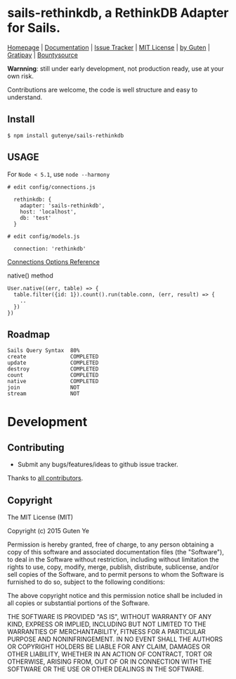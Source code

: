 sails-rethinkdb, a RethinkDB Adapter for Sails.
====================================

[Homepage](https://github.com/gutenye/sails-rethinkdb) |
[Documentation](https://github.com/gutenye/sails-rethinkdb/wiki) |
[Issue Tracker](https://github.com/gutenye/sails-rethinkdb/issues) |
[MIT License](http://choosealicense.com/licenses/mit) |
[by Guten](http://guten.me) |
[Gratipay](https://gratipay.com/gutenye) |
[Bountysource](https://www.bountysource.com/teams/gutenye)

**Warnning**: still under early development, not production ready, use at your own risk.

Contributions are welcome, the code is well structure and easy to understand.

Install
-------

```
$ npm install gutenye/sails-rethinkdb
```

USAGE
-----

For `Node < 5.1`, use `node --harmony`

```
# edit config/connections.js

  rethinkdb: {
    adapter: 'sails-rethinkdb',
    host: 'localhost',
    db: 'test'
  }

# edit config/models.js

  connection: 'rethinkdb'
```

[Connections Options Reference](http://rethinkdb.com/api/javascript/connect)

native() method

```
User.native((err, table) => {
  table.filter({id: 1}).count().run(table.conn, (err, result) => {
    ..
  })
})
```

Roadmap
------

```
Sails Query Syntax  80%
create              COMPLETED
update              COMPLETED
destroy             COMPLETED
count               COMPLETED
native              COMPLETED
join                NOT
stream              NOT
```

Development
===========

Contributing
-------------

* Submit any bugs/features/ideas to github issue tracker.

Thanks to [all contributors](https://github.com/gutenye/sails-rethinkdb/contributors).

Copyright
---------

The MIT License (MIT)

Copyright (c) 2015 Guten Ye

Permission is hereby granted, free of charge, to any person obtaining a copy
of this software and associated documentation files (the "Software"), to deal
in the Software without restriction, including without limitation the rights
to use, copy, modify, merge, publish, distribute, sublicense, and/or sell
copies of the Software, and to permit persons to whom the Software is
furnished to do so, subject to the following conditions:

The above copyright notice and this permission notice shall be included in all
copies or substantial portions of the Software.

THE SOFTWARE IS PROVIDED "AS IS", WITHOUT WARRANTY OF ANY KIND, EXPRESS OR
IMPLIED, INCLUDING BUT NOT LIMITED TO THE WARRANTIES OF MERCHANTABILITY,
FITNESS FOR A PARTICULAR PURPOSE AND NONINFRINGEMENT. IN NO EVENT SHALL THE
AUTHORS OR COPYRIGHT HOLDERS BE LIABLE FOR ANY CLAIM, DAMAGES OR OTHER
LIABILITY, WHETHER IN AN ACTION OF CONTRACT, TORT OR OTHERWISE, ARISING FROM,
OUT OF OR IN CONNECTION WITH THE SOFTWARE OR THE USE OR OTHER DEALINGS IN THE
SOFTWARE.
